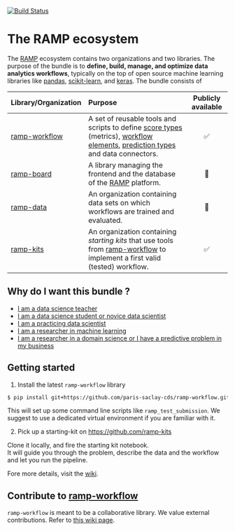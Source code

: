 [![Build Status](https://travis-ci.org/paris-saclay-cds/ramp-workflow.svg?branch=master)](https://travis-ci.org/paris-saclay-cds/ramp-workflow)

# The RAMP ecosystem

The [RAMP][rstudio] ecosystem contains two organizations and two libraries. The purpose of the bundle is to __define, build, manage, and optimize data analytics workflows__, typically on the top of open source machine learning libraries like [pandas](http://pandas.pydata.org), [scikit-learn](http://scikit-learn.org/), and [keras](https://github.com/fchollet/keras). The bundle consists of

| Library/Organization | Purpose | Publicly available |
| :------ | :-----  | :------: |
| [ramp-workflow][rworkflow] | A set of reusable tools and scripts to define [score types](rampwf/score_types) (metrics), [workflow elements](rampwf/workflows), [prediction types](rampwf/prediction_types) and data connectors. | :white_check_mark: |
| [ramp-board][rboard] |  A library managing the frontend and the database of the [RAMP][rstudio] platform. | :no_entry_sign: |
| [ramp-data][rdata] | An organization containing data sets on which workflows are trained and evaluated. | :no_entry_sign: |
| [ramp-kits][rkits] | An organization containing *starting kits* that use tools from [ramp-workflow][rworkflow] to implement a first valid (tested) workflow. | :white_check_mark: |


## Why do I want this bundle ?

- [I am a data science teacher](https://github.com/paris-saclay-cds/ramp-workflow/wiki/I-am-a-data-science-teacher)
- [I am a data science student or novice data scientist](https://github.com/paris-saclay-cds/ramp-workflow/wiki/I-am-a-data-science-student)
- [I am a practicing data scientist](https://github.com/paris-saclay-cds/ramp-workflow/wiki/I-am-a-practicing-data-scientist)
- [I am a researcher in machine learning](https://github.com/paris-saclay-cds/ramp-workflow/wiki/I-am-a-machine-learning-researcher)
- [I am a researcher in a domain science or I have a predictive problem in my business](https://github.com/paris-saclay-cds/ramp-workflow/wiki/I-am-a-researcher-in-a-domain-science)

## Getting started

1. Install the latest `ramp-workflow` library 

```bash
$ pip install git+https://github.com/paris-saclay-cds/ramp-workflow.git
```

This will set up some command line scripts like `ramp_test_submission`.
We suggest to use a dedicated virtual environment if you are familiar with it.

2. Pick up a starting-kit on <https://github.com/ramp-kits>

Clone it locally, and fire the starting kit notebook.  
It will guide you through the problem, describe the data and the workflow and let you run the pipeline.

Fore more details, visit the [wiki](https://github.com/paris-saclay-cds/ramp-workflow/wiki).

## Contribute to [ramp-workflow][rworkflow]

`ramp-workflow` is meant to be a collaborative library. We value external contributions. 
Refer to [this wiki page](https://github.com/paris-saclay-cds/ramp-workflow/wiki/Contribute-to-ramp-workflow).

<!-- RAMP studio -->
[rstudio]: http://www.ramp.studio "RAMP main website"
[email]: mailto:admin@ramp.studio "Mailto: admin@ramp.studio"
[signup]: http://www.ramp.studio/sign-up "RAMP sign-up page"
[problems]: http://www.ramp.studio/problems "List of past RAMP challenges"
[themes]: http://www.ramp.studio/data_science_themes "Data science themes"
[domains]: http://www.ramp.studio/data_domains "Data domains"

<!-- git repos -->
[rworkflow]: https://github.com/paris-saclay-cds/ramp-workflow "Define RAMP score, workflow and CV scheme"
[rboard]: https://github.com/paris-saclay-cds/ramp-board "RAMP frontend library"
[rdata]: https://github.com/ramp-data "Organization for RAMP open data sets"
[rkits]: https://github.com/ramp-kits "Organization for RAMP starting kits"
